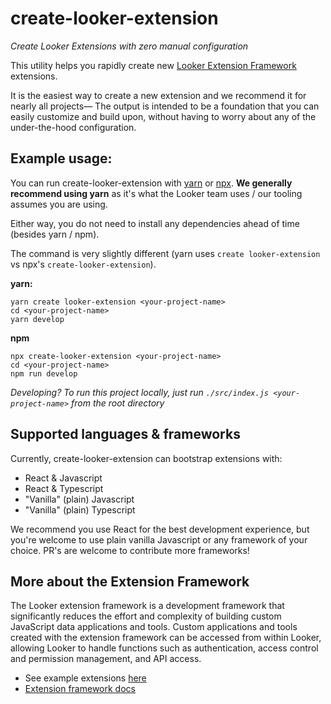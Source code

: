 # create-looker-extension

_Create Looker Extensions with zero manual configuration_

This utility helps you rapidly create new [Looker Extension Framework](https://docs.looker.com/data-modeling/extension-framework/extension-framework-intro) extensions.

It is the easiest way to create a new extension and we recommend it for nearly all projects— The output is intended to be a foundation that you can easily customize and build upon, without having to worry about any of the under-the-hood configuration.

## Example usage:

You can run create-looker-extension with [yarn](https://classic.yarnpkg.com/en/docs/install) or [npx](https://www.npmjs.com/package/npx). 
**We generally recommend using yarn** as it's what the Looker team uses / our tooling assumes you are using.

Either way, you do not need to install any dependencies ahead of time (besides yarn / npm).

The command is very slightly different (yarn uses `create looker-extension` vs npx's `create-looker-extension`).

**yarn:**
```
yarn create looker-extension <your-project-name>
cd <your-project-name>
yarn develop
```
**npm**
```
npx create-looker-extension <your-project-name>
cd <your-project-name>
npm run develop
```

_Developing? To run this project locally, just run `./src/index.js <your-project-name>` from the root directory_

## Supported languages & frameworks

Currently, create-looker-extension can bootstrap extensions with:

- React & Javascript
- React & Typescript
- "Vanilla" (plain) Javascript
- "Vanilla" (plain) Typescript

We recommend you use React for the best development experience, but you're welcome to use plain vanilla Javascript or any framework of your choice. PR's are welcome to contribute more frameworks!

## More about the Extension Framework

The Looker extension framework is a development framework that significantly reduces the effort and complexity of building custom JavaScript data applications and tools. Custom applications and tools created with the extension framework can be accessed from within Looker, allowing Looker to handle functions such as authentication, access control and permission management, and API access.

- See example extensions [here](https://github.com/looker-open-source/extension-examples)
- [Extension framework docs](https://docs.looker.com/data-modeling/extension-framework/extension-framework-intro)
